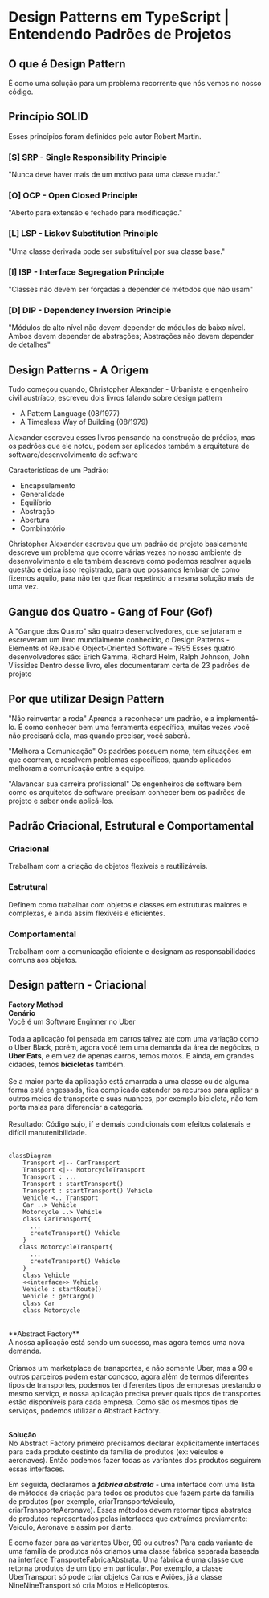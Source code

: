 # Design Patterns em TypeScript | Entendendo Padrões de Projetos

## O que é Design Pattern
É como uma solução para um problema recorrente que nós vemos 
no nosso código.

## Princípio SOLID
Esses princípios foram definidos pelo autor Robert Martin.

### [S] SRP - Single Responsibility Principle 
"Nunca deve haver mais de um motivo para uma classe mudar."

### [O] OCP - Open Closed Principle
"Aberto para extensão e fechado para modificação."

### [L] LSP - Liskov Substitution Principle
"Uma classe derivada pode ser substituível por sua classe base."

### [I] ISP - Interface Segregation Principle
"Classes não devem ser forçadas a depender de métodos que não usam"

### [D] DIP - Dependency Inversion Principle
"Módulos de alto nível não devem depender de módulos de baixo nível. Ambos devem depender de abstrações; Abstrações não devem depender de detalhes"

## Design Patterns - A Origem
Tudo começou quando, Christopher Alexander - Urbanista e engenheiro civil austríaco, escreveu dois livros falando sobre design pattern
- A Pattern Language (08/1977)
- A Timesless Way of Building (08/1979)

Alexander escreveu esses livros pensando na construção de prédios, mas os padrões que ele notou, podem ser aplicados também a arquitetura de software/desenvolvimento de software

Características de um Padrão:
- Encapsulamento
- Generalidade
- Equilíbrio
- Abstração
- Abertura
- Combinatório

Christopher Alexander escreveu que um padrão de projeto basicamente descreve um problema que ocorre várias vezes no nosso ambiente de desenvolvimento e ele também descreve como podemos resolver aquela questão e deixa isso registrado, para que possamos lembrar de como fizemos aquilo, para não ter que ficar repetindo a mesma solução mais de uma vez.

## Gangue dos Quatro - Gang of Four (Gof)
A "Gangue dos Quatro" são quatro desenvolvedores, que se jutaram e escreveram um livro mundialmente conhecido, o Design Patterns - Elements of Reusable Object-Oriented Software - 1995
Esses quatro desenvolvedores são: Erich Gamma, Richard Helm, Ralph Johnson, John Vlissides
Dentro desse livro, eles documentaram certa de 23 padrões de projeto

## Por que utilizar Design Pattern
"Não reinventar a roda"
Aprenda a reconhecer um padrão, e a implementá-lo. É como conhecer bem uma ferramenta específica, muitas vezes você não precisará dela, mas quando precisar, você saberá.

"Melhora a Comunicação"
Os padrões possuem nome, tem situações em que ocorrem, e resolvem problemas específicos, quando aplicados melhoram a comunicação entre a equipe.

"Alavancar sua carreira profissional"
Os engenheiros de software bem como os arquitetos de software precisam conhecer bem os padrões de projeto e saber onde aplicá-los.

## Padrão Criacional, Estrutural e Comportamental
### Criacional
Trabalham com a criação de objetos flexíveis e reutilizáveis.
<br>
### Estrutural
Definem como trabalhar com objetos e classes em estruturas maiores e complexas, e ainda assim flexíveis e eficientes.
<br>
### Comportamental
Trabalham com a comunicação eficiente e designam as responsabilidades comuns aos objetos.

## Design pattern - Criacional
**Factory Method**
<br>
**Cenário**
<br>
Você é um Software Enginner no Uber
<br>
<br>
Toda a aplicação foi pensada em carros talvez até com uma variação como o Uber Black, porém, agora você tem uma demanda da área de negócios, o **Uber Eats**, e em vez de apenas carros, temos motos. E ainda, em grandes cidades, temos **bicicletas** também.
<br>
<br>
Se a maior parte da aplicação está amarrada a uma classe ou de alguma forma está engessada, fica complicado estender os recursos para aplicar a outros meios de transporte e suas nuances, por exemplo bicicleta, não tem porta malas para diferenciar a categoria.
<br>
<br>
Resultado: Código sujo, if e demais condicionais com efeitos colaterais e difícil manutenibilidade.
<br>
<br>

```mermaid
classDiagram
    Transport <|-- CarTransport
    Transport <|-- MotorcycleTransport
    Transport : ...
    Transport : startTransport()
    Transport : startTransport() Vehicle
    Vehicle <.. Transport
    Car ..> Vehicle
    Motorcycle ..> Vehicle
    class CarTransport{
      ...
      createTransport() Vehicle
    }
   class MotorcycleTransport{
      ...
      createTransport() Vehicle
    }
    class Vehicle
    <<interface>> Vehicle
    Vehicle : startRoute()
    Vehicle : getCargo()
    class Car
    class Motorcycle 
```
<br>
**Abstract Factory**
<br>
A nossa aplicação está sendo um sucesso, mas agora temos uma nova demanda.
<br>
<br>
Criamos um marketplace de transportes, e não somente Uber, mas a 99 e outros parceiros podem estar conosco, agora além de termos diferentes tipos de transportes, podemos ter diferentes tipos de empresas prestando o mesmo serviço, e nossa aplicação precisa prever quais tipos de transportes estão disponíveis para cada empresa. Como são os mesmos tipos de serviços, podemos utilizar o Abstract Factory.
<br>
<br>

**Solução**
<br>
No Abstract Factory primeiro precisamos declarar explicitamente interfaces para cada produto destinto da família de produtos (ex: veículos e aeronaves). Então podemos fazer todas as variantes dos produtos seguirem essas interfaces.

Em seguida, declaramos a ***fábrica abstrata*** - uma interface com uma lista de métodos de criação para todos os produtos que fazem parte da família de produtos (por exemplo, criarTransporteVeiculo, criarTransporteAeronave). Esses métodos devem retornar tipos abstratos de produtos representados pelas interfaces que extraímos previamente: Veículo, Aeronave e assim por diante.

E como fazer para as variantes Uber, 99 ou outros? Para cada variante de uma família de produtos nós criamos uma classe fábrica separada baseada na interface TransporteFabricaAbstrata. Uma fábrica é uma classe que retorna produtos de um tipo em particular. Por exemplo, a classe UberTransport só pode criar objetos Carros e Aviões, já a classe NineNineTransport só cria Motos e Helicópteros.